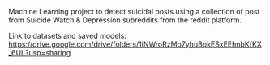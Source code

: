 Machine Learning project to detect suicidal posts using a collection of post from Suicide Watch & Depression subreddits from the reddit platform.

Link to datasets and saved models:
https://drive.google.com/drive/folders/1iNWroRzMo7yhuBpkESxEEhnbKfKX_6UL?usp=sharing
